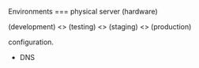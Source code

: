 Environments === physical server (hardware)

(development) <> (testing) <> (staging) <> (production)

configuration.

- DNS
